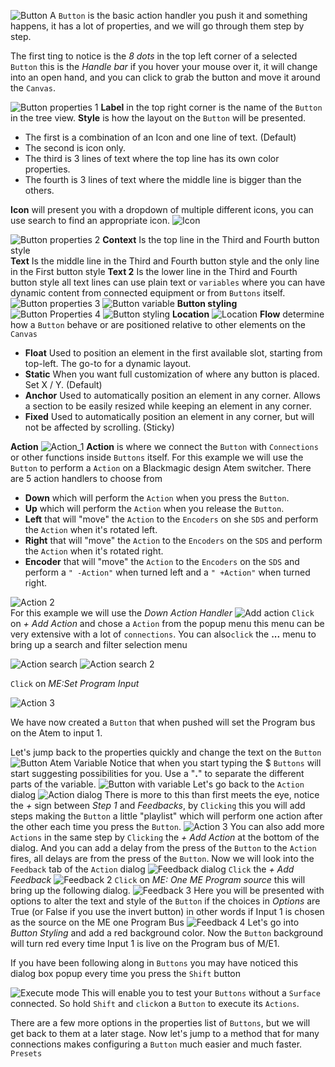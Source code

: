 
![Button](images//button/button.png 'Button')
A `Button` is the basic action handler you push it and something happens, it has a lot of properties, and we will go through them step by step.

The first ting to notice is the *8 dots* in the top left corner of a selected `Button` this is the *Handle bar* if you hover your mouse over it, it will change into an open hand, and you can click to grab the button and move it around the `Canvas`.

![Button properties 1](images/button/button_properties_1.png 'Button properties 1')
**Label** in the top right corner is the name of the `Button` in the tree view.
**Style** is how the layout on the `Button` will be presented.
* The first is a combination of an Icon and one line of text. (Default)
* The second is icon only.
* The third is 3 lines of text where the top line has its own color properties.
* The fourth is 3 lines of text where the middle line is bigger than the others.

**Icon** will present you with a dropdown of multiple different icons, you can use search to find an appropriate icon.
![Icon](images/button/icon.png 'Icon')

![Button properties 2](images/button/button_properties_2.png 'button properties 2')
**Context** Is the top line in the Third and Fourth button style  
**Text** Is the middle line in the Third and Fourth button style and the only line in the First button style
**Text 2** Is the lower line in the Third and Fourth button style
all text lines can use plain text or `variables` where you can have dynamic content from connected equipment or from `Buttons` itself.
![Button properties 3](images/button/button_properties_3.png 'Button properties 3')
![Button variable](images/button/button_variable.png 'button variable') 
**Button styling**
![Button Properties 4](images/button/button_properties_4.png 'Button properties4')
![Button styling](images/button/button_styling.png 'Button styling')
**Location**
![Location](images/button/location.png 'Location')
**Flow** determine how a `Button` behave or are positioned relative to other elements on the `Canvas`

- **Float** Used to position an element in the first available slot, starting from top-left. The go-to for a dynamic layout.
- **Static** When you want full customization of where any button is placed. Set X / Y. (Default)
- **Anchor** Used to automatically position an element in any corner. Allows a section to be easily resized while keeping an element in any corner.
- **Fixed** Used to automatically position an element in any corner, but will not be affected by scrolling. (Sticky)
  
**Action**
![Action_1](images/button/action_1.png 'Action_1')
**Action** is where we connect the `Button` with `Connections` or other functions inside `Buttons` itself. For this example we will use the `Button` to perform a `Action` on a Blackmagic design Atem switcher. There are 5 action handlers to choose from 

- **Down** which will perform the `Action` when you press the `Button`.
- **Up** which will perform the `Action` when you release the `Button`.
- **Left** that will "move" the `Action` to the `Encoders` on she `SDS` and perform the `Action` when it's rotated left.
- **Right** that will "move" the `Action` to the `Encoders` on the `SDS` and perform the `Action` when it's rotated right.
- **Encoder** that will "move" the `Action` to the `Encoders` on the `SDS` and perform a `" -Action"` when turned left and a `" +Action"` when turned right.
  
![Action 2](images/button/action_2.png)  
For this example we will use the *Down Action Handler* 
![Add action](images/button/action_add_action.png)
`Click` on *+ Add Action* and chose a `Action` from the popup menu this menu can be very extensive with a lot of `connections`. You can also`click` the **...** menu to bring up a search and filter selection menu

![Action search](images/button/action_search.png 'Action search')
![Action search 2](images/button/action_search_2.png 'Action search 2')

`Click` on *ME:Set Program Input*

![Action 3](images/button/action_3.png 'Action 3')

We have now created a `Button` that when pushed will set the Program bus on the Atem to input 1.

Let's jump back to the properties quickly and change the text on the `Button`
![Button Atem Variable](images/button/button_variable_atem.png 'Button Atem Variable')
Notice that when you start typing the $ `Buttons` will start suggesting possibilities for you. Use a "**.**" to separate the different parts of the variable.
![Button with variable](images/button/button_with_variable.png 'Button with variable')
Let's go back to the `Action` dialog
![Action dialog](images/button/action_1.png 'Action dialog')
There is more to this than first meets the eye, notice the *+* sign between *Step 1* and *Feedbacks*, by `Clicking` this you will add steps making the `Button` a little "playlist" which will perform one action after the other each time you press the `Button`.
![Action 3](images/button/action_3.png 'Action 3') 
 You can also add more `Actions` in the same step by `Clicking` the *+ Add Action* at the bottom of the dialog. And you can add a delay from the press of the `Button` to the `Action` fires, all delays are from the press of the `Button`.
 Now we will look into the `Feedback` tab of the `Action` dialog
 ![Feedback dialog](images/button/feedback.png 'Feedback dialog')
 `Click` the *+ Add Feedback*
 ![Feedback 2](images/button/feedback_2.png 'Feedback 2')
`Click` on *ME: One ME Program source* this will bring up the following dialog.
![Feedback 3](images/button/feedback_3.png 'Feedback 3')
Here you will be presented with options to alter the text and style of the `Button` if the choices in *Options* are True (or False if you use the invert button) in other words if Input 1 is chosen as the source on the ME one Program Bus
![Feedback 4](images/button/feedback_4.png 'Feedback 4')
Let's go into *Button Styling* and add a red background color. Now the `Button` background will turn red every time Input 1 is live on the Program bus of M/E1.

If you have been following along in `Buttons` you may have noticed this dialog box popup every time you press the `Shift` button

![Execute mode](images/button/execute_mode.png 'Execute mode')
This will enable you to test your `Buttons` without a `Surface` connected. So hold `Shift` and `click`on a `Button` to execute its `Actions`.

There are a few more options in the properties list of `Buttons`, but we will get back to them at a later stage. Now let's jump to a method that for many connections makes configuring a `Button` much easier and much faster. `Presets`

